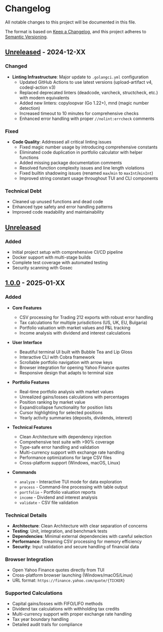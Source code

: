 # Changelog

All notable changes to this project will be documented in this file.

The format is based on [Keep a Changelog](https://keepachangelog.com/en/1.0.0/),
and this project adheres to [Semantic Versioning](https://semver.org/spec/v2.0.0.html).

## [Unreleased] - 2024-12-XX

### Changed
- **Linting Infrastructure**: Major update to `.golangci.yml` configuration
  - Updated GitHub Actions to use latest versions (upload-artifact v4, codeql-action v3)
  - Replaced deprecated linters (deadcode, varcheck, structcheck, etc.) with modern equivalents
  - Added new linters: copyloopvar (Go 1.22+), mnd (magic number detection)
  - Increased timeout to 10 minutes for comprehensive checks
  - Enhanced error handling with proper `//nolint:errcheck` comments

### Fixed  
- **Code Quality**: Addressed all critical linting issues
  - Fixed magic number usage by introducing comprehensive constants
  - Eliminated code duplication in portfolio calculator with helper functions
  - Added missing package documentation comments
  - Resolved function complexity issues and line length violations
  - Fixed builtin shadowing issues (renamed `max`/`min` to `maxInt`/`minInt`)
  - Improved string constant usage throughout TUI and CLI components

### Technical Debt
- Cleaned up unused functions and dead code
- Enhanced type safety and error handling patterns
- Improved code readability and maintainability

## [Unreleased]

### Added
- Initial project setup with comprehensive CI/CD pipeline
- Docker support with multi-stage builds
- Complete test coverage with automated testing
- Security scanning with Gosec

## [1.0.0] - 2025-01-XX

### Added
- **Core Features**
  - CSV processing for Trading 212 exports with robust error handling
  - Tax calculations for multiple jurisdictions (US, UK, EU, Bulgaria)
  - Portfolio valuation with market values and P&L tracking
  - Income analysis with dividend and interest calculations

- **User Interface**
  - Beautiful terminal UI built with Bubble Tea and Lip Gloss
  - Interactive CLI with Cobra framework
  - Scrollable portfolio navigation with arrow keys
  - Browser integration for opening Yahoo Finance quotes
  - Responsive design that adapts to terminal size

- **Portfolio Features**
  - Real-time portfolio analysis with market values
  - Unrealized gains/losses calculations with percentages
  - Position ranking by market value
  - Expand/collapse functionality for position lists
  - Cursor highlighting for selected positions
  - Yearly activity summaries (deposits, dividends, interest)

- **Technical Features**
  - Clean Architecture with dependency injection
  - Comprehensive test suite with >90% coverage
  - Type-safe error handling and validation
  - Multi-currency support with exchange rate handling
  - Performance optimizations for large CSV files
  - Cross-platform support (Windows, macOS, Linux)

- **Commands**
  - `analyze` - Interactive TUI mode for data exploration
  - `process` - Command-line processing with table output
  - `portfolio` - Portfolio valuation reports
  - `income` - Dividend and interest analysis
  - `validate` - CSV file validation

### Technical Details
- **Architecture**: Clean Architecture with clear separation of concerns
- **Testing**: Unit, integration, and benchmark tests
- **Dependencies**: Minimal external dependencies with careful selection
- **Performance**: Streaming CSV processing for memory efficiency
- **Security**: Input validation and secure handling of financial data

### Browser Integration
- Open Yahoo Finance quotes directly from TUI
- Cross-platform browser launching (Windows/macOS/Linux)
- URL format: `https://finance.yahoo.com/quote/{TICKER}`

### Supported Calculations
- Capital gains/losses with FIFO/LIFO methods
- Dividend tax calculations with withholding tax credits
- Multi-currency support with proper exchange rate handling
- Tax year boundary handling
- Detailed audit trails for compliance

[Unreleased]: https://github.com/Lizzergas/go-t212-taxes/compare/v1.0.0...HEAD
[1.0.0]: https://github.com/Lizzergas/go-t212-taxes/releases/tag/v1.0.0 